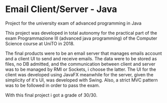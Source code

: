 # Email Client/Server - Java
Project for the university exam of advanced programming in Java

This project was developed in total autonomy for the practical part of the exam Programmazione III (advanced java programming) of the Computer Science course at UniTO in 2018.

The final products were to be an email server that manages emails account and a client UI to send and receive emails. The data were to be stored as files, no DB admitted, and the communication between client and server was to be managed by RMI or Sockets, i choose the latter.
The UI for the client was developed using JavaFX meanwhile for the server, given the simplicity of it's UI, was developed with Swing.
Also, a strict MVC pattern was to be followed in order to pass the exam.

With this final project i got a grade of 30/30.
